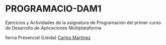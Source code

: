 # PROGRAMACIO-DAM1

Ejercicios y Actividades de la asignatura de Programación del primer curso de Desarrollo de Aplicaciones Multiplataforma

 Ilerna Presencial (Lleida)
<a href="https://marselo-4.github.io/ms-portfolio/">Carlos Martínez</a>